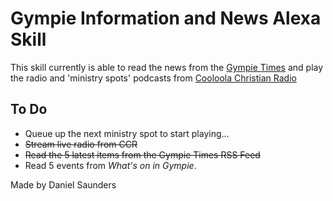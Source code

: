 # Gympie Information and News Alexa Skill

This skill currently is able to read the news from the [Gympie Times](http://gympietimes.com.au) and play the radio and 'ministry spots' podcasts from [Cooloola Christian Radio](http://www.cooloolachristianradio.com.au)

## To Do
* Queue up the next ministry spot to start playing...
* ~~Stream live radio from CCR~~
* ~~Read the 5 latest items from the Gympie Times RSS Feed~~
* Read 5 events from *What's on in Gympie*.

Made by Daniel Saunders